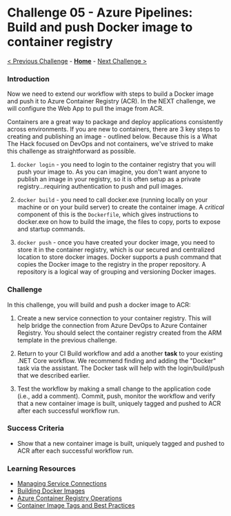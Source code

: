 # Challenge 05 - Azure Pipelines: Build and push Docker image to container registry

[< Previous Challenge](./Challenge-04.md) - **[Home](../README.md)** - [Next Challenge >](./Challenge-06.md)

### Introduction

Now we need to extend our workflow with steps to build a Docker image and push it to Azure Container Registry (ACR). In the NEXT challenge, we will configure the Web App to pull the image from ACR.

Containers are a great way to package and deploy applications consistently across environments. If you are new to containers, there are 3 key steps to creating and publishing an image - outlined below. Because this is a What The Hack focused on DevOps and not containers, we've strived to make this challenge as straightforward as possible.

1. `docker login` - you need to login to the container registry that you will push your image to. As you can imagine, you don't want anyone to publish an image in your registry, so it is often setup as a private registry...requiring authentication to push and pull images.

2. `docker build` - you need to call docker.exe (running locally on your machine or on your build server) to create the container image. A *critical* component of this is the `Dockerfile`, which gives instructions to docker.exe on how to build the image, the files to copy, ports to expose and startup commands.

3. `docker push` - once you have created your docker image, you need to store it in the container registry, which is our secured and centralized location to store docker images. Docker supports a push command that copies the Docker image to the registry in the proper repository. A repository is a logical way of grouping and versioning Docker images.

### Challenge

In this challenge, you will build and push a docker image to ACR:

1. Create a new service connection to your container registry.  This will help bridge the connection from Azure DevOps to Azure Container Registry.  You should select the container registry created from the ARM template in the previous challenge.

1. Return to your CI Build workflow and add a another **task** to your existing .NET Core workflow. We recommend finding and adding the "Docker" task via the assistant.  The Docker task will help with the login/build/push that we described earlier.

1. Test the workflow by making a small change to the application code (i.e., add a comment). Commit, push, monitor the workflow and verify that a new container image is built, uniquely tagged and pushed to ACR after each successful workflow run.

### Success Criteria

- Show that a new container image is built, uniquely tagged and pushed to ACR after each successful workflow run.

### Learning Resources

- [Managing Service Connections](https://learn.microsoft.com/en-us/azure/devops/pipelines/library/service-endpoints?view=azure-devops&tabs=yaml)
- [Building Docker Images](https://learn.microsoft.com/en-us/aspnet/core/host-and-deploy/docker/building-net-docker-images?view=aspnetcore-7.0)
- [Azure Container Registry Operations](https://learn.microsoft.com/en-us/azure/container-registry/container-registry-get-started-docker-cli?tabs=azure-cli)
- [Container Image Tags and Best Practices](https://learn.microsoft.com/en-us/azure/container-registry/container-registry-image-tag-version)

